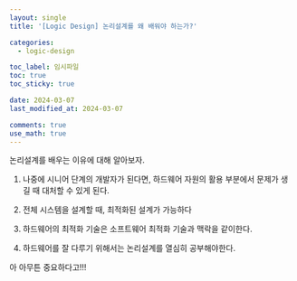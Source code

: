 ```yaml
---
layout: single
title: '[Logic Design] 논리설계를 왜 배워야 하는가?'

categories:
  - logic-design

toc_label: 임시파일
toc: true
toc_sticky: true

date: 2024-03-07
last_modified_at: 2024-03-07

comments: true
use_math: true
---
```


논리설계를 배우는 이유에 대해 알아보자.  

1. 나중에 시니어 단계의 개발자가 된다면, 하드웨어 자원의 활용 부분에서 문제가 생길 때 대처할 수 있게 된다. 

2. 전체 시스템을 설계할 때, 최적화된 설계가 가능하다

3. 하드웨어의 최적화 기술은 소프트웨어 최적화 기술과 맥락을 같이한다.  

4. 하드웨어를 잘 다루기 위해서는 논리설계를 열심히 공부해야한다.  

아 아무튼 중요하다고!!!